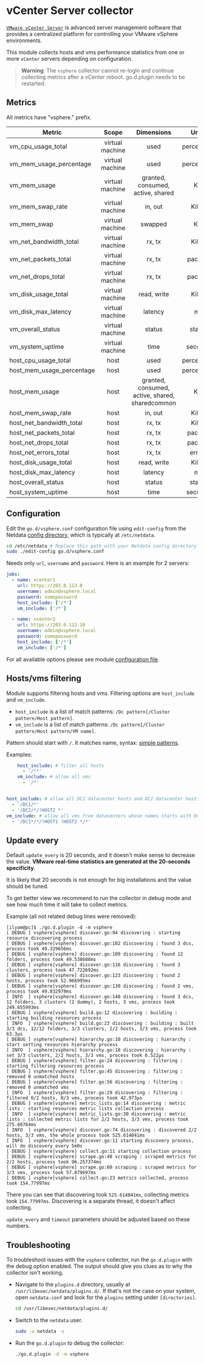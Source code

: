 <!--
title: "vCenter Server monitoring with Netdata"
description: "Monitor the health and performance of vCenter servers with zero configuration, per-second metric granularity, and interactive visualizations."
custom_edit_url: "https://github.com/netdata/go.d.plugin/edit/master/modules/vsphere/README.md"
sidebar_label: "vCenter Servers"
learn_status: "Published"
learn_topic_type: "References"
learn_rel_path: "Integrations/Monitor/Virtualized environments/Virtualize hosts"
-->

# vCenter Server collector

[`VMware vCenter Server`](https://www.vmware.com/products/vcenter-server.html) is advanced server management software
that provides a centralized platform for controlling your VMware vSphere environments.

This module collects hosts and vms performance statistics from one or more `vCenter` servers depending on configuration.

> **Warning**: The `vsphere` collector cannot re-login and continue collecting metrics after a vCenter reboot.
> go.d.plugin needs to be restarted.

## Metrics

All metrics have "vsphere." prefix.

| Metric                    |      Scope      |                   Dimensions                    |   Units    |
|---------------------------|:---------------:|:-----------------------------------------------:|:----------:|
| vm_cpu_usage_total        | virtual machine |                      used                       | percentage |
| vm_mem_usage_percentage   | virtual machine |                      used                       | percentage |
| vm_mem_usage              | virtual machine |        granted, consumed, active, shared        |    KiB     |
| vm_mem_swap_rate          | virtual machine |                     in, out                     |   KiB/s    |
| vm_mem_swap               | virtual machine |                     swapped                     |    KiB     |
| vm_net_bandwidth_total    | virtual machine |                     rx, tx                      |   KiB/s    |
| vm_net_packets_total      | virtual machine |                     rx, tx                      |  packets   |
| vm_net_drops_total        | virtual machine |                     rx, tx                      |  packets   |
| vm_disk_usage_total       | virtual machine |                   read, write                   |   KiB/s    |
| vm_disk_max_latency       | virtual machine |                     latency                     |     ms     |
| vm_overall_status         | virtual machine |                     status                      |   status   |
| vm_system_uptime          | virtual machine |                      time                       |  seconds   |
| host_cpu_usage_total      |      host       |                      used                       | percentage |
| host_mem_usage_percentage |      host       |                      used                       | percentage |
| host_mem_usage            |      host       | granted, consumed, active, shared, sharedcommon |    KiB     |
| host_mem_swap_rate        |      host       |                     in, out                     |   KiB/s    |
| host_net_bandwidth_total  |      host       |                     rx, tx                      |   KiB/s    |
| host_net_packets_total    |      host       |                     rx, tx                      |  packets   |
| host_net_drops_total      |      host       |                     rx, tx                      |  packets   |
| host_net_errors_total     |      host       |                     rx, tx                      |   errors   |
| host_disk_usage_total     |      host       |                   read, write                   |   KiB/s    |
| host_disk_max_latency     |      host       |                     latency                     |     ms     |
| host_overall_status       |      host       |                     status                      |   status   |
| host_system_uptime        |      host       |                      time                       |  seconds   |

## Configuration

Edit the `go.d/vsphere.conf` configuration file using `edit-config` from the
Netdata [config directory](https://github.com/netdata/netdata/blob/master/docs/configure/nodes.md), which is typically at `/etc/netdata`.

```bash
cd /etc/netdata # Replace this path with your Netdata config directory
sudo ./edit-config go.d/vsphere.conf
```

Needs only `url`, `username` and `password`. Here is an example for 2 servers:

```yaml
jobs:
  - name: vcenter1
    url: https://203.0.113.0
    username: admin@vsphere.local
    password: somepassword
    host_include: ['/*']
    vm_include: ['/*']

  - name: vcenter2
    url: https://203.0.113.10
    username: admin@vsphere.local
    password: somepassword
    host_include: ['/*']
    vm_include: ['/*']
```

For all available options please see
module [configuration file](https://github.com/netdata/go.d.plugin/blob/master/config/go.d/vsphere.conf).

## Hosts/vms filtering

Module supports filtering hosts and vms. Filtering options are `host_include` and `vm_include`.

- `host_include` is a list of match patterns: `/Dc pattern[/Cluster pattern/Host pattern]`.
- `vm_include` is a list of match patterns: `/Dc pattern[/Cluster pattern/Host pattern/VM name]`.

Pattern should start with `/`. It matches name,
syntax: [simple patterns](https://docs.netdata.cloud/libnetdata/simple_pattern/).

Examples:

```yaml
    host_include: # filter all hosts
      - '/!*'
    vm_include: # allow all vms
      - '/*'
```

```yaml

host_include: # allow all DC1 datacenter hosts and DC2 datacenter hosts except HOST2
  - '/DC1/*'
  - '/DC2/*/!HOST2 *'
vm_include: # allow all vms from datacenters whose names starts with DC1 and from all hosts except HOST1 and HOST2
  - '/DC1*/*/!HOST1 !HOST2 */*'
```  

## Update every

Default `update_every` is 20 seconds, and it doesn't make sense to decrease the value. **VMware real-time statistics are
generated at the 20-seconds specificity**.

It is likely that 20 seconds is not enough for big installations and the value should be tuned.

To get better view we recommend to run the collector in debug mode and see how much time it will take to collect
metrics.

Example (all not related debug lines were removed):

```
[ilyam@pc]$ ./go.d.plugin -d -m vsphere
[ DEBUG ] vsphere[vsphere] discover.go:94 discovering : starting resource discovering process
[ DEBUG ] vsphere[vsphere] discover.go:102 discovering : found 3 dcs, process took 49.329656ms
[ DEBUG ] vsphere[vsphere] discover.go:109 discovering : found 12 folders, process took 49.538688ms
[ DEBUG ] vsphere[vsphere] discover.go:116 discovering : found 3 clusters, process took 47.722692ms
[ DEBUG ] vsphere[vsphere] discover.go:123 discovering : found 2 hosts, process took 52.966995ms
[ DEBUG ] vsphere[vsphere] discover.go:130 discovering : found 2 vms, process took 49.832979ms
[ INFO  ] vsphere[vsphere] discover.go:140 discovering : found 3 dcs, 12 folders, 3 clusters (2 dummy), 2 hosts, 3 vms, process took 249.655993ms
[ DEBUG ] vsphere[vsphere] build.go:12 discovering : building : starting building resources process
[ INFO  ] vsphere[vsphere] build.go:23 discovering : building : built 3/3 dcs, 12/12 folders, 3/3 clusters, 2/2 hosts, 3/3 vms, process took 63.3µs
[ DEBUG ] vsphere[vsphere] hierarchy.go:10 discovering : hierarchy : start setting resources hierarchy process
[ INFO  ] vsphere[vsphere] hierarchy.go:18 discovering : hierarchy : set 3/3 clusters, 2/2 hosts, 3/3 vms, process took 6.522µs
[ DEBUG ] vsphere[vsphere] filter.go:24 discovering : filtering : starting filtering resources process
[ DEBUG ] vsphere[vsphere] filter.go:45 discovering : filtering : removed 0 unmatched hosts
[ DEBUG ] vsphere[vsphere] filter.go:56 discovering : filtering : removed 0 unmatched vms
[ INFO  ] vsphere[vsphere] filter.go:29 discovering : filtering : filtered 0/2 hosts, 0/3 vms, process took 42.973µs
[ DEBUG ] vsphere[vsphere] metric_lists.go:14 discovering : metric lists : starting resources metric lists collection process
[ INFO  ] vsphere[vsphere] metric_lists.go:30 discovering : metric lists : collected metric lists for 2/2 hosts, 3/3 vms, process took 275.60764ms
[ INFO  ] vsphere[vsphere] discover.go:74 discovering : discovered 2/2 hosts, 3/3 vms, the whole process took 525.614041ms
[ INFO  ] vsphere[vsphere] discover.go:11 starting discovery process, will do discovery every 5m0s
[ DEBUG ] vsphere[vsphere] collect.go:11 starting collection process
[ DEBUG ] vsphere[vsphere] scrape.go:48 scraping : scraped metrics for 2/2 hosts, process took 96.257374ms
[ DEBUG ] vsphere[vsphere] scrape.go:60 scraping : scraped metrics for 3/3 vms, process took 57.879697ms
[ DEBUG ] vsphere[vsphere] collect.go:23 metrics collected, process took 154.77997ms

```

There you can see that discovering took `525.614041ms`, collecting metrics took `154.77997ms`. Discovering is a separate
thread, it doesn't affect collecting.

`update_every` and `timeout` parameters should be adjusted based on these numbers.

## Troubleshooting

To troubleshoot issues with the `vsphere` collector, run the `go.d.plugin` with the debug option enabled. The output
should give you clues as to why the collector isn't working.

- Navigate to the `plugins.d` directory, usually at `/usr/libexec/netdata/plugins.d/`. If that's not the case on
  your system, open `netdata.conf` and look for the `plugins` setting under `[directories]`.

  ```bash
  cd /usr/libexec/netdata/plugins.d/
  ```

- Switch to the `netdata` user.

  ```bash
  sudo -u netdata -s
  ```

- Run the `go.d.plugin` to debug the collector:

  ```bash
  ./go.d.plugin -d -m vsphere
  ```
